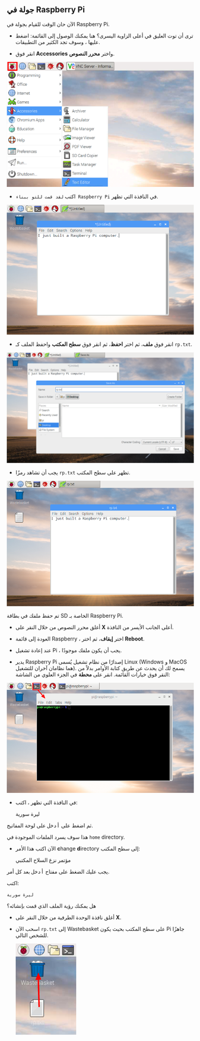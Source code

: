 ## جولة في Raspberry Pi

الآن حان الوقت للقيام بجولة في Raspberry Pi.

+ ترى أن توت العليق في أعلى الزاوية اليسرى؟ هنا يمكنك الوصول إلى القائمة: اضغط عليها ، وسوف تجد الكثير من التطبيقات.

+ انقر فوق **Accessories** واختر **محرر النصوص**.

![لقطة شاشة](images/pi-accessories.png)

+ اكتب `لقد قمت للتو ببناء Raspberry Pi` في النافذة التي تظهر.

![لقطة شاشة](images/pi-text-editor.png)

+ انقر فوق **ملف**، ثم اختر **احفظ**، ثم انقر فوق **سطح المكتب** واحفظ الملف كـ `rp.txt`.

![لقطة شاشة](images/pi-save.png)

+ يجب أن تشاهد رمزًا `rp.txt` تظهر على سطح المكتب.

![لقطة شاشة](images/pi-saved.png)

تم حفظ ملفك في بطاقة SD الخاصة بـ Raspberry Pi.

+ أغلق محرر النصوص من خلال النقر على **X** أعلى الجانب الأيسر من النافذة.

+ العودة إلى قائمة Raspberry ، اختر **إيقاف**، ثم اختر **Reboot**.

+ عند إعادة تشغيل Pi ، يجب أن يكون ملفك موجودًا.

+ يدير Raspberry Pi إصدارًا من نظام تشغيل يُسمى Linux (Windows و MacOS هما نظامان آخران للتشغيل). يسمح لك أن يحدث عن طريق كتابة الأوامر بدلاً من النقر فوق خيارات القائمة. انقر على **محطة** في الجزء العلوي من الشاشة:

![لقطة شاشة](images/pi-command-prompt.png)

+ في النافذة التي تظهر ، اكتب:

    ليرة سورية
    

ثم اضغط على <kbd>أدخل</kbd> على لوحة المفاتيح.

هذا سوف يسرد الملفات الموجودة في `home` directory.

+ الآن اكتب هذا الأمر **c**hange **d**irectory إلى سطح المكتب:

    مؤتمر نزع السلاح المكتبي
    

يجب عليك الضغط على مفتاح <kbd>أدخل</kbd> بعد كل أمر.

اكتب:

    ليرة سورية
    

هل يمكنك رؤية الملف الذي قمت بإنشائه؟

+ أغلق نافذة الوحدة الطرفية من خلال النقر على **X**.

+ اسحب الآن `rp.txt` إلى Wastebasket على سطح المكتب بحيث يكون Pi جاهزًا للشخص التالي.
    
    ![لقطة شاشة](images/pi-waste.png)